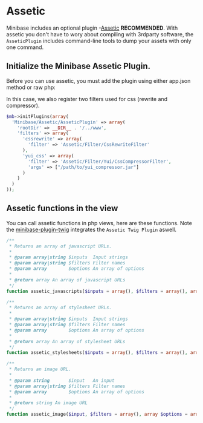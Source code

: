 # Assetic

Minibase includes an optional plugin -[Assetic](https://github.com/kriswallsmith/assetic) **RECOMMENDED**. With assetic you don't have to wory about compiling with 3rdparty software, the `AsseticPlugin` includes command-line tools to dump your assets with only one command.


## Initialize the Minibase Assetic Plugin.

Before you can use assetic, you must add the plugin using either app.json method or raw php:

In this case, we also register two filters used for css (rewrite and compressor).

```php
$mb->initPlugins(array(
  'Minibase/Assetic/AsseticPlugin' => array(
    'rootDir' => __DIR__ . '/../www',
    'filters' => array(
      'cssrewrite' => array(
        'filter' => 'Assetic/Filter/CssRewriteFilter'
      ),
      'yui_css' => array(
        'filter' => 'Assetic/Filter/Yui/CssCompressorFilter',
        'args' => ["/path/to/yui_compressor.jar"]
      )
    )
  )
));
```



## Assetic functions in the view

You can call assetic functions in php views, here are these functions. Note the [minibase-plugin-twig](http://github.com/peec/minibase-plugin-twig) integrates the `Assetic Twig Plugin` aswell.


```php
/**
 * Returns an array of javascript URLs.
 *
 * @param array|string $inputs  Input strings
 * @param array|string $filters Filter names
 * @param array        $options An array of options
 *
 * @return array An array of javascript URLs
 */
function assetic_javascripts($inputs = array(), $filters = array(), array $options = array());

/**
 * Returns an array of stylesheet URLs.
 *
 * @param array|string $inputs  Input strings
 * @param array|string $filters Filter names
 * @param array        $options An array of options
 *
 * @return array An array of stylesheet URLs
 */
function assetic_stylesheets($inputs = array(), $filters = array(), array $options = array());

/**
 * Returns an image URL.
 *
 * @param string       $input   An input
 * @param array|string $filters Filter names
 * @param array        $options An array of options
 *
 * @return string An image URL
 */
function assetic_image($input, $filters = array(), array $options = array());

```



